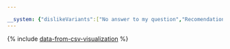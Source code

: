 ```yaml
---

__system: {"dislikeVariants":["No answer to my question","Recomendations didn't help","The content doesn't match title","Other"]}
---
```

{% include [data-from-csv-visualization](../../_includes/tutorials/data-from-csv-visualization.md) %}
